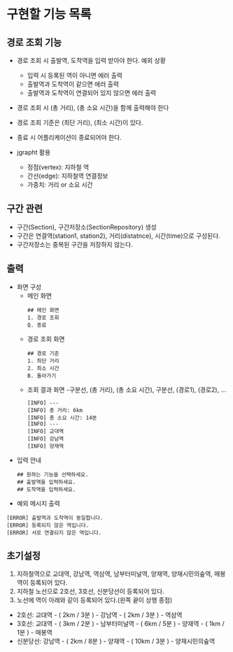  # 구현할 기능 목록
 
 ## 경로 조회 기능
 - 경로 조회 시 출발역, 도착역을 입력 받아야 한다.
    예외 상황
      - 입력 시 등록된 역이 아니면 에러 출력
      - 출발역과 도착역이 같으면 에러 출력
      - 출발역과 도착역이 연결되어 있지 않으면 에러 출력
 - 경로 조회 시 (총 거리), (총 소요 시간)을 함께 출력해야 한다
 - 경로 조회 기준은 (최단 거리), (최소 시간)이 있다.
 - 종료 시 어플리케이션이 종료되어야 한다.
 
 - jgrapht 활용
    - 정점(vertex): 지하철 역
    - 간선(edge): 지하철역 연결정보
    - 가중치: 거리 or 소요 시간
    
 ## 구간 관련
 - 구간(Section), 구간저장소(SectionRepository) 생성
 - 구간은 연결역(station1, station2), 거리(distatnce), 시간(time)으로 구성된다.
 - 구간저장소는 중복된 구간을 저장하지 않는다.
 
 
 
 ## 출력
 - 화면 구성
    - 메인 화면
         ```
        ## 메인 화면
        1. 경로 조회
        Q. 종료
        ```
    - 경로 조회 화면
        ```
        ## 경로 기준
        1. 최단 거리
        2. 최소 시간
        B. 돌아가기
        ```
    - 조회 결과 화면
        -구분선, (총 거리), (총 소요 시간), 구분선, (경로1), (경로2), ...
        ```
        [INFO] ---
        [INFO] 총 거리: 6km
        [INFO] 총 소요 시간: 14분
        [INFO] ---
        [INFO] 교대역
        [INFO] 강남역
        [INFO] 양재역 
        ``` 
 - 입력 안내
    ```
   ## 원하는 기능을 선택하세요.
   ## 출발역을 입력하세요.
   ## 도착역을 입력하세요.
   ```
 - 예외 메시지 출력
 ```
[ERROR] 출발역과 도착역이 동일합니다.
[ERROR] 등록되지 않은 역입니다.
[ERROR] 서로 연결되지 않은 역입니다.
```
 
 ## 초기설정
 1. 지하철역으로 교대역, 강남역, 역삼역, 남부터미널역, 양재역, 양재시민의숲역, 매봉역이 등록되어 있다.
 2. 지하철 노선으로 2호선, 3호선, 신분당선이 등록되어 있다.
 3. 노선에 역이 아래와 같이 등록되어 있다.(왼쪽 끝이 상행 종점)
   - 2호선: 교대역 - ( 2km / 3분 ) - 강남역 - ( 2km / 3분 ) - 역삼역
   - 3호선: 교대역 - ( 3km / 2분 ) - 남부터미널역 - ( 6km / 5분 ) - 양재역 - ( 1km / 1분 ) - 매봉역
   - 신분당선: 강남역 - ( 2km / 8분 ) - 양재역 - ( 10km / 3분 ) - 양재시민의숲역